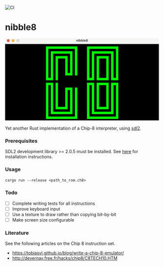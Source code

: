 ![CI](https://github.com/hgrsd/nibble8/actions/workflows/ci.yaml/badge.svg)

# nibble8

![an image showing the output of a chip 8 rom, i.e. the letters C8](assets/ch8.png)

Yet another Rust implementation of a Chip-8 interpreter, using [sdl2](https://crates.io/crates/sdl2).

### Prerequisites

SDL2 development library >= 2.0.5 must be installed. See [here](https://github.com/Rust-SDL2/rust-sdl2#sdl20-development-libraries) for installation instructions.

### Usage
`cargo run --release <path_to_rom.ch8>`
### Todo
- [ ] Complete writing tests for all instructions
- [ ] Improve keyboard input
- [ ] Use a texture to draw rather than copying bit-by-bit
- [ ] Make screen size configurable

### Literature
See the following articles on the Chip 8 instruction set.
- https://tobiasvl.github.io/blog/write-a-chip-8-emulator/
- http://devernay.free.fr/hacks/chip8/C8TECH10.HTM
